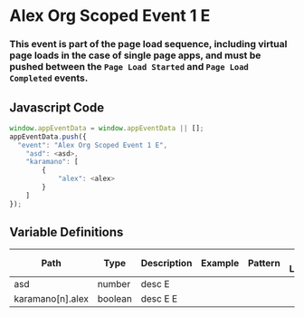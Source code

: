 # Alex Org Scoped Event 1 E

### This event is part of the page load sequence, including virtual page loads in the case of single page apps, and must be pushed between the `Page Load Started` and `Page Load Completed` events.

## Javascript Code
```js
window.appEventData = window.appEventData || [];
appEventData.push({
  "event": "Alex Org Scoped Event 1 E",
    "asd": <asd>,
    "karamano": [
        {
            "alex": <alex>
        }
    ]
});
```

## Variable Definitions

|Path|Type|Description|Example|Pattern|Min Length|Max Length|Minimum|Maximum|Multiple Of|
| --- | --- | --- | --- | --- | --- | --- | --- | --- | --- |
|asd|number|desc E|||||5|5|645|
|karamano[n].alex|boolean|desc E E||||||||




